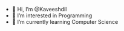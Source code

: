 - 👋 Hi, I’m @Kaveeshdil
- 👀 I’m interested in Programming
- 🌱 I’m currently learning Computer Science


<!---
Kaveeshdil/Kaveeshdil is a ✨ special ✨ repository because its `README.md` (this file) appears on your GitHub profile.
You can click the Preview link to take a look at your changes.
--->
